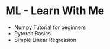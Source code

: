 # **ML - Learn With Me**

- Numpy Tutorial for beginners
- Pytorch Basics
- Simple Linear Regression
